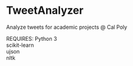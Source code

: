 # TweetAnalyzer
Analyze tweets for academic projects @ Cal Poly

REQUIRES:
   Python 3  
   scikit-learn  
   ujson  
   nltk  

